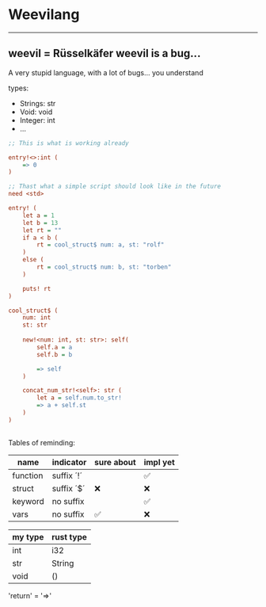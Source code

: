 # Weevilang
---
weevil = Rüsselkäfer
weevil is a bug...
---

A very stupid language, with a lot of bugs... you understand


types: 
 - Strings: str
 - Void:    void
 - Integer: int
 - ...

```ini
;; This is what is working already

entry!<>:int (
    => 0
)

```

```ini
;; Thast what a simple script should look like in the future
need <std>

entry! (
    let a = 1
    let b = 13
    let rt = ""
    if a < b (
        rt = cool_struct$ num: a, st: "rolf"
    )
    else (
        rt = cool_struct$ num: b, st: "torben"
    )

    puts! rt
)

cool_struct$ (
    num: int
    st: str
    
    new!<num: int, st: str>: self(
        self.a = a
        self.b = b

        => self
    )

    concat_num_str!<self>: str (
        let a = self.num.to_str!
        => a + self.st
    )
)
    
```

Tables of reminding:

|   name   | indicator | sure about | impl yet |
|----------|-----------|------------|----------|
| function | suffix ´!´|            |    ✅    |
| struct   | suffix ´$´|     ❌     |    ❌    |
| keyword  | no suffix |            |    ✅    |
| vars     | no suffix |     ✅     |    ❌    |


| my type | rust type |
|---------|-----------|
| int     | i32       |
| str     | String    |
| void    | ()        |

'return' = '=>'
